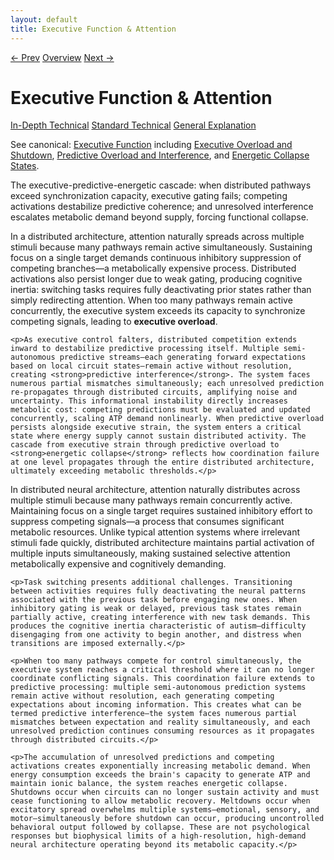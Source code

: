 ```yaml
---
layout: default
title: Executive Function & Attention
---
```


<link rel="stylesheet" href="{{ site.baseurl }}/assets/css/tabs.css">
<script src="{{ site.baseurl }}/assets/js/tabstate.js"></script>

<div class="navline">
  <a data-nav href="{{ site.baseurl }}/sections/stimming-reactive-loops">← Prev</a>
  <a data-nav href="{{ site.baseurl }}/">Overview</a>
  <a data-nav href="{{ site.baseurl }}/sections/predictive-coding-learning">Next →</a>
</div>

# Executive Function & Attention

<div class="tabset">
  <div class="tab-choices">
    <a href="#" data-tab="tab-tech">In-Depth Technical</a>
    <a href="#" data-tab="tab-std">Standard Technical</a>
    <a href="#" data-tab="tab-gen">General Explanation</a>
  </div>

  <div id="tab-tech" class="tab-panel">
    <p class="note">
      See canonical: <a href="../higher-resolution-hypothesis#executive-function-and-attention">Executive Function</a> including
      <a href="../higher-resolution-hypothesis#executive-overload-and-shutdown">Executive Overload and Shutdown</a>,
      <a href="../higher-resolution-hypothesis#predictive-overload-and-interference">Predictive Overload and Interference</a>, and
      <a href="../higher-resolution-hypothesis#energetic-collapse-states-shutdowns-and-meltdowns">Energetic Collapse States</a>.
    </p>
    <p>The executive-predictive-energetic cascade: when distributed pathways exceed synchronization capacity, executive gating fails; competing activations destabilize predictive coherence; and unresolved interference escalates metabolic demand beyond supply, forcing functional collapse.</p>
  </div>

  <div id="tab-std" class="tab-panel">
    <p>In a distributed architecture, attention naturally spreads across multiple stimuli because many pathways remain active simultaneously. Sustaining focus on a single target demands continuous inhibitory suppression of competing branches—a metabolically expensive process. Distributed activations also persist longer due to weak gating, producing cognitive inertia: switching tasks requires fully deactivating prior states rather than simply redirecting attention. When too many pathways remain active concurrently, the executive system exceeds its capacity to synchronize competing signals, leading to <strong>executive overload</strong>.</p>

    <p>As executive control falters, distributed competition extends inward to destabilize predictive processing itself. Multiple semi-autonomous predictive streams—each generating forward expectations based on local circuit states—remain active without resolution, creating <strong>predictive interference</strong>. The system faces numerous partial mismatches simultaneously; each unresolved prediction re-propagates through distributed circuits, amplifying noise and uncertainty. This informational instability directly increases metabolic cost: competing predictions must be evaluated and updated concurrently, scaling ATP demand nonlinearly. When predictive overload persists alongside executive strain, the system enters a critical state where energy supply cannot sustain distributed activity. The cascade from executive strain through predictive overload to <strong>energetic collapse</strong> reflects how coordination failure at one level propagates through the entire distributed architecture, ultimately exceeding metabolic thresholds.</p>
  </div>

  <div id="tab-gen" class="tab-panel">
    <p>In distributed neural architecture, attention naturally distributes across multiple stimuli because many pathways remain concurrently active. Maintaining focus on a single target requires sustained inhibitory effort to suppress competing signals—a process that consumes significant metabolic resources. Unlike typical attention systems where irrelevant stimuli fade quickly, distributed architecture maintains partial activation of multiple inputs simultaneously, making sustained selective attention metabolically expensive and cognitively demanding.</p>

    <p>Task switching presents additional challenges. Transitioning between activities requires fully deactivating the neural patterns associated with the previous task before engaging new ones. When inhibitory gating is weak or delayed, previous task states remain partially active, creating interference with new task demands. This produces the cognitive inertia characteristic of autism—difficulty disengaging from one activity to begin another, and distress when transitions are imposed externally.</p>

    <p>When too many pathways compete for control simultaneously, the executive system reaches a critical threshold where it can no longer coordinate conflicting signals. This coordination failure extends to predictive processing: multiple semi-autonomous prediction systems remain active without resolution, each generating competing expectations about incoming information. This creates what can be termed predictive interference—the system faces numerous partial mismatches between expectation and reality simultaneously, and each unresolved prediction continues consuming resources as it propagates through distributed circuits.</p>

    <p>The accumulation of unresolved predictions and competing activations creates exponentially increasing metabolic demand. When energy consumption exceeds the brain's capacity to generate ATP and maintain ionic balance, the system reaches energetic collapse. Shutdowns occur when circuits can no longer sustain activity and must cease functioning to allow metabolic recovery. Meltdowns occur when excitatory spread overwhelms multiple systems—emotional, sensory, and motor—simultaneously before shutdown can occur, producing uncontrolled behavioral output followed by collapse. These are not psychological responses but biophysical limits of a high-resolution, high-demand neural architecture operating beyond its metabolic capacity.</p>
  </div>
</div>
